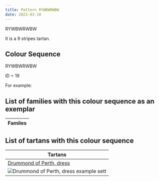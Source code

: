 ```yaml
---
title: Pattern RYWBWRWBW
date: 2023-03-18
---
```

RYWBWRWBW

It is a 9 stripes tartan.


## Colour Sequence
RYWBWRWBW

ID = 19 

For example:


## List of families with this colour sequence as an exemplar

| Familes |
|---------------|


## List of tartans with this colour sequence

| Tartans |
|---------------|
| [Drummond of Perth, dress](/tartans/ln/6/b14/n14/r20/ln48/b6/n14/y6/r/82)||
|![Drummond of Perth, dress example sett](/variants//ln/6/b14/n14/r20/ln48/b6/n14/y6/r/82-b304080-lne0e0e0-n808080-rc00000-yf0c000/sett.png)|
